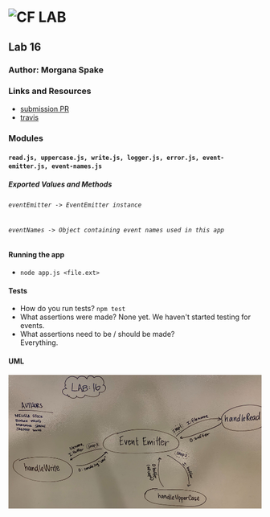 ![CF](http://i.imgur.com/7v5ASc8.png) LAB  
=================================================  
  
## Lab 16    
  
### Author: Morgana Spake  
  
### Links and Resources  
* [submission PR](https://github.com/401-advanced-javascript-mspake/lab-16/pull/1)  
* [travis](https://www.travis-ci.com/401-advanced-javascript-mspake/lab-16)  
  
### Modules
#### `read.js, uppercase.js, write.js, logger.js, error.js, event-emitter.js, event-names.js`  
##### Exported Values and Methods  
  
###### `eventEmitter -> EventEmitter instance`  
###### `eventNames -> Object containing event names used in this app`  
  
#### Running the app
* `node app.js <file.ext>`  
   
#### Tests  
* How do you run tests? `npm test`  
* What assertions were made? 
    None yet. We haven't started testing for events.  
* What assertions need to be / should be made?  
    Everything.  
  
#### UML  
![uml](https://github.com/401-advanced-javascript-mspake/lab-16/blob/refactoring/assets/uml.jpg)